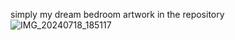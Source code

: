 simply my dream bedroom
artwork in the repository 
![IMG_20240718_185117](https://github.com/user-attachments/assets/44e81ea5-6a72-47c1-b5f1-72febde42856)
